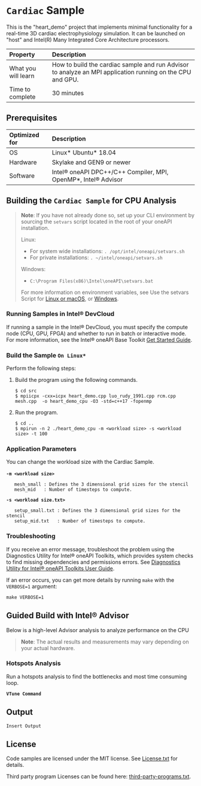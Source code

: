 # `Cardiac` Sample

This is the "heart_demo" project that implements minimal functionality
for a real-time 3D cardiac electrophysiology simulation.
It can be launched on "host" and Intel(R) Many Integrated Core Architecture processors.

| Property                       | Description
|:---                               |:---
| What you will learn               | How to build the cardiac sample and run Advisor to analyze an MPI application running on the CPU and GPU.
| Time to complete                  | 30 minutes

## Prerequisites

| Optimized for                       | Description
|:---                               |:---
| OS                                | Linux* Ubuntu* 18.04
| Hardware                          | Skylake and GEN9 or newer
| Software                          | Intel&reg; oneAPI DPC++/C++ Compiler, MPI, OpenMP*, Intel&reg; Advisor


## Building the `Cardiac Sample` for CPU Analysis

> **Note**: If you have not already done so, set up your CLI
> environment by sourcing  the `setvars` script located in
> the root of your oneAPI installation.
>
> Linux:
> - For system wide installations: `. /opt/intel/oneapi/setvars.sh`
> - For private installations: `. ~/intel/oneapi/setvars.sh`
>
> Windows:
> - `C:\Program Files(x86)\Intel\oneAPI\setvars.bat`
>
>For more information on environment variables, see Use the setvars Script for [Linux or macOS](https://www.intel.com/content/www/us/en/develop/documentation/oneapi-programming-guide/top/oneapi-development-environment-setup/use-the-setvars-script-with-linux-or-macos.html), or [Windows](https://www.intel.com/content/www/us/en/develop/documentation/oneapi-programming-guide/top/oneapi-development-environment-setup/use-the-setvars-script-with-windows.html).

### Running Samples in Intel&reg; DevCloud

If running a sample in the Intel&reg; DevCloud, you must specify the compute node (CPU, GPU, FPGA) and whether to run in batch or interactive mode. For more information, see the Intel&reg; oneAPI Base Toolkit [Get Started Guide](https://devcloud.intel.com/oneapi/get_started/).

### Build the Sample `On Linux*`
Perform the following steps:
1. Build the program using the following commands.
   ```
   $ cd src
   $ mpiicpx -cxx=icpx heart_demo.cpp luo_rudy_1991.cpp rcm.cpp mesh.cpp  -o heart_demo_cpu -O3 -std=c++17 -fopenmp
   ```

2. Run the program.
   ```
   $ cd ..
   $ mpirun -n 2 ./heart_demo_cpu -m <workload size> -s <workload size> -t 100
   ```

### Application Parameters

You can change the workload size with the Cardiac Sample.<br><br>
**`-m <workload size>`**<br>
 ```
    mesh_small : Defines the 3 dimensional grid sizes for the stencil
    mesh_mid   : Number of timesteps to compute.
   ```
**`-s <workload size.txt>`**<br>
 ```
    setup_small.txt : Defines the 3 dimensional grid sizes for the stencil
    setup_mid.txt   : Number of timesteps to compute.
   ```
### Troubleshooting
If you receive an error message, troubleshoot the problem using the Diagnostics Utility for Intel&reg; oneAPI Toolkits, which provides system checks to find missing
dependencies and permissions errors. See [Diagnostics Utility for Intel&reg; oneAPI Toolkits User Guide](https://www.intel.com/content/www/us/en/develop/documentation/diagnostic-utility-user-guide/top.html).

If an error occurs, you can get more details by running `make` with
the `VERBOSE=1` argument:
```
make VERBOSE=1
```

## Guided Build with Intel&reg; Advisor

Below is a high-level Advisor analysis to analyze performance on the CPU

> **Note**: The actual results and measurements may vary depending on your actual hardware.


### Hotspots Analysis

Run a hotspots analysis to find the bottlenecks and most time consuming loop.

**`VTune Command`**

## Output

```
Insert Output
```
## License

Code samples are licensed under the MIT license. See
[License.txt](https://github.com/oneapi-src/oneAPI-samples/blob/master/License.txt) for details.

Third party program Licenses can be found here: [third-party-programs.txt](https://github.com/oneapi-src/oneAPI-samples/blob/master/third-party-programs.txt).
